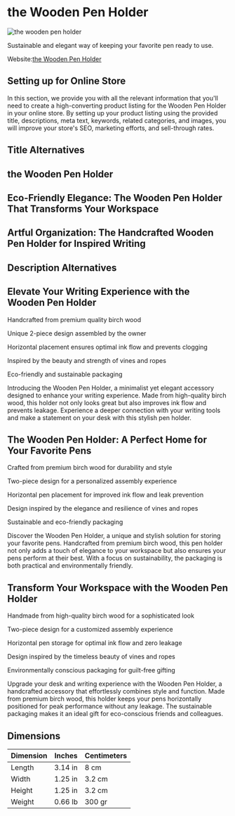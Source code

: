 # the Wooden Pen Holder

![the wooden pen holder](https://uploads-ssl.webflow.com/577fb500e970a606264913c7/60feb341083865d06bec002f_PaperHolder-3-p-800.jpeg)


Sustainable and elegant way of keeping your favorite pen ready to use.

Website:[the Wooden Pen Holder](https://www.bitti-gitti.com/wholesale/wooden-pen-holder)

## Setting up for Online Store

In this section, we provide you with all the relevant information that you'll need to create a high-converting product listing for the Wooden Pen Holder in your online store. By setting up your product listing using the provided title, descriptions, meta text, keywords, related categories, and images, you will improve your store's SEO, marketing efforts, and sell-through rates.

## Title Alternatives

<CopyInfoBox>
<h2>the Wooden Pen Holder</h2>
</CopyInfoBox>
<CopyInfoBox>
<h2>Eco-Friendly Elegance: The Wooden Pen Holder That Transforms Your Workspace</h2>
</CopyInfoBox>
<CopyInfoBox>
<h2>Artful Organization: The Handcrafted Wooden Pen Holder for Inspired Writing</h2></CopyInfoBox>

## Description Alternatives

<CopyInfoBox><h2>Elevate Your Writing Experience with the Wooden Pen Holder</h2>
    <p>Handcrafted from premium quality birch wood</p>
    <p>Unique 2-piece design assembled by the owner</p>
    <p>Horizontal placement ensures optimal ink flow and prevents clogging</p>
    <p>Inspired by the beauty and strength of vines and ropes</p>
    <p>Eco-friendly and sustainable packaging</p>
    <p>Introducing the Wooden Pen Holder, a minimalist yet elegant accessory designed to enhance your writing experience. Made from high-quality birch wood, this holder not only looks great but also improves ink flow and prevents leakage. Experience a deeper connection with your writing tools and make a statement on your desk with this stylish pen holder.</p></CopyInfoBox>

<CopyInfoBox><h2>The Wooden Pen Holder: A Perfect Home for Your Favorite Pens</h2>
    <p>Crafted from premium birch wood for durability and style</p>
    <p>Two-piece design for a personalized assembly experience</p>
    <p>Horizontal pen placement for improved ink flow and leak prevention</p>
    <p>Design inspired by the elegance and resilience of vines and ropes</p>
    <p>Sustainable and eco-friendly packaging</p>
    <p>Discover the Wooden Pen Holder, a unique and stylish solution for storing your favorite pens. Handcrafted from premium birch wood, this pen holder not only adds a touch of elegance to your workspace but also ensures your pens perform at their best. With a focus on sustainability, the packaging is both practical and environmentally friendly.</p>
</CopyInfoBox>

<CopyInfoBox><h2>Transform Your Workspace with the Wooden Pen Holder</h2>
    <p>Handmade from high-quality birch wood for a sophisticated look</p>
    <p>Two-piece design for a customized assembly experience</p>
    <p>Horizontal pen storage for optimal ink flow and zero leakage</p>
    <p>Design inspired by the timeless beauty of vines and ropes</p>
    <p>Environmentally conscious packaging for guilt-free gifting</p>
    <p>Upgrade your desk and writing experience with the Wooden Pen Holder, a handcrafted accessory that effortlessly combines style and function. Made from premium birch wood, this holder keeps your pens horizontally positioned for peak performance without any leakage. The sustainable packaging makes it an ideal gift for eco-conscious friends and colleagues.</p>
  </CopyInfoBox>

  ## Dimensions

  | Dimension | Inches | Centimeters |
|-----------|--------|-------------|
| Length    | 3.14 in| 8 cm        |
| Width     | 1.25 in| 3.2 cm      |
| Height    | 1.25 in| 3.2 cm      |
| Weight    | 0.66 lb| 300 gr      |